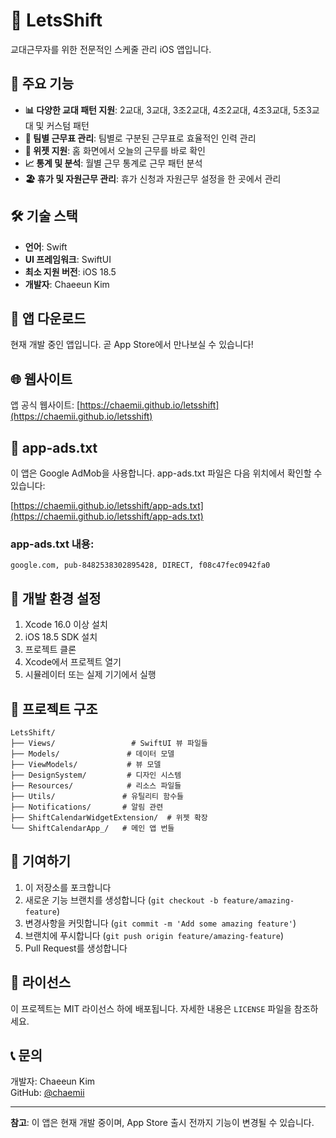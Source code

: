 # 📅 LetsShift

교대근무자를 위한 전문적인 스케줄 관리 iOS 앱입니다.

## 🚀 주요 기능

- **📊 다양한 교대 패턴 지원**: 2교대, 3교대, 3조2교대, 4조2교대, 4조3교대, 5조3교대 및 커스텀 패턴
- **👥 팀별 근무표 관리**: 팀별로 구분된 근무표로 효율적인 인력 관리
- **📱 위젯 지원**: 홈 화면에서 오늘의 근무를 바로 확인
- **📈 통계 및 분석**: 월별 근무 통계로 근무 패턴 분석
- **🏖️ 휴가 및 자원근무 관리**: 휴가 신청과 자원근무 설정을 한 곳에서 관리

## 🛠️ 기술 스택

- **언어**: Swift
- **UI 프레임워크**: SwiftUI
- **최소 지원 버전**: iOS 18.5
- **개발자**: Chaeeun Kim

## 📱 앱 다운로드

현재 개발 중인 앱입니다. 곧 App Store에서 만나보실 수 있습니다!

## 🌐 웹사이트

앱 공식 웹사이트: [https://chaemii.github.io/letsshift](https://chaemii.github.io/letsshift)

## 📄 app-ads.txt

이 앱은 Google AdMob을 사용합니다. app-ads.txt 파일은 다음 위치에서 확인할 수 있습니다:

[https://chaemii.github.io/letsshift/app-ads.txt](https://chaemii.github.io/letsshift/app-ads.txt)

### app-ads.txt 내용:
```
google.com, pub-8482538302895428, DIRECT, f08c47fec0942fa0
```

## 🔧 개발 환경 설정

1. Xcode 16.0 이상 설치
2. iOS 18.5 SDK 설치
3. 프로젝트 클론
4. Xcode에서 프로젝트 열기
5. 시뮬레이터 또는 실제 기기에서 실행

## 📁 프로젝트 구조

```
LetsShift/
├── Views/                 # SwiftUI 뷰 파일들
├── Models/               # 데이터 모델
├── ViewModels/           # 뷰 모델
├── DesignSystem/         # 디자인 시스템
├── Resources/            # 리소스 파일들
├── Utils/               # 유틸리티 함수들
├── Notifications/       # 알림 관련
├── ShiftCalendarWidgetExtension/  # 위젯 확장
└── ShiftCalendarApp_/   # 메인 앱 번들
```

## 🤝 기여하기

1. 이 저장소를 포크합니다
2. 새로운 기능 브랜치를 생성합니다 (`git checkout -b feature/amazing-feature`)
3. 변경사항을 커밋합니다 (`git commit -m 'Add some amazing feature'`)
4. 브랜치에 푸시합니다 (`git push origin feature/amazing-feature`)
5. Pull Request를 생성합니다

## 📄 라이선스

이 프로젝트는 MIT 라이선스 하에 배포됩니다. 자세한 내용은 `LICENSE` 파일을 참조하세요.

## 📞 문의

개발자: Chaeeun Kim  
GitHub: [@chaemii](https://github.com/chaemii)

---

**참고**: 이 앱은 현재 개발 중이며, App Store 출시 전까지 기능이 변경될 수 있습니다. 